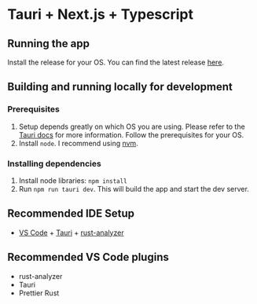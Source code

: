 # Tauri + Next.js + Typescript

## Running the app

Install the release for your OS. You can find the latest release [here](https://github.com/eghernqvist/flyzer/releases).

## Building and running locally for development

### Prerequisites

1. Setup depends greatly on which OS you are using. Please refer to the [Tauri docs](https://tauri.app/v1/guides/getting-started/prerequisites) for more information. Follow the prerequisites for your OS.
2. Install `node`. I recommend using [nvm](https://github.com/nvm-sh/nvm).

### Installing dependencies

1. Install node libraries: `npm install`
2. Run `npm run tauri dev`. This will build the app and start the dev server.

## Recommended IDE Setup

- [VS Code](https://code.visualstudio.com/) + [Tauri](https://marketplace.visualstudio.com/items?itemName=tauri-apps.tauri-vscode) + [rust-analyzer](https://marketplace.visualstudio.com/items?itemName=rust-lang.rust-analyzer)

## Recommended VS Code plugins

- rust-analyzer
- Tauri
- Prettier Rust
